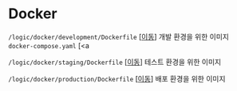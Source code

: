 # Docker

```/logic/docker/development/Dockerfile``` [<a href="/logic/docker/development/Dockerfile">이동</a>] 개발 환경을 위한 이미지<br/>
```docker-compose.yaml``` [<a 

```/logic/docker/staging/Dockerfile``` [<a href="/logic/docker/staging/Dockerfile">이동</a>] 테스트 환경을 위한 이미지<br/>

```/logic/docker/production/Dockerfile``` [<a href="/logic/docker/production/Dockerfile">이동</a>] 배포 환경을 위한 이미지<br/>

